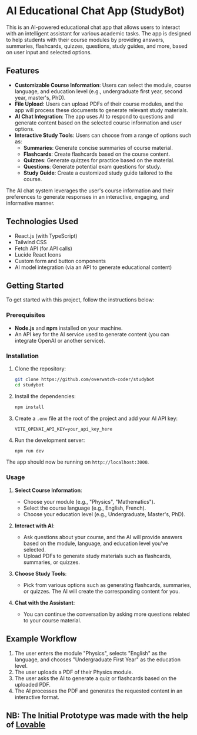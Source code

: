 # AI Educational Chat App (StudyBot)

This is an AI-powered educational chat app that allows users to interact with an intelligent assistant for various academic tasks. The app is designed to help students with their course modules by providing answers, summaries, flashcards, quizzes, questions, study guides, and more, based on user input and selected options.

## Features

- **Customizable Course Information**: Users can select the module, course language, and education level (e.g., undergraduate first year, second year, master's, PhD).
- **File Upload**: Users can upload PDFs of their course modules, and the app will process these documents to generate relevant study materials.
- **AI Chat Integration**: The app uses AI to respond to questions and generate content based on the selected course information and user options.
- **Interactive Study Tools**: Users can choose from a range of options such as:
  - **Summaries**: Generate concise summaries of course material.
  - **Flashcards**: Create flashcards based on the course content.
  - **Quizzes**: Generate quizzes for practice based on the material.
  - **Questions**: Generate potential exam questions for study.
  - **Study Guide**: Create a customized study guide tailored to the course.

The AI chat system leverages the user's course information and their preferences to generate responses in an interactive, engaging, and informative manner.

## Technologies Used

- React.js (with TypeScript)
- Tailwind CSS
- Fetch API (for API calls)
- Lucide React Icons
- Custom form and button components
- AI model integration (via an API to generate educational content)

## Getting Started

To get started with this project, follow the instructions below:

### Prerequisites

- **Node.js** and **npm** installed on your machine.
- An API key for the AI service used to generate content (you can integrate OpenAI or another service).

### Installation

1. Clone the repository:

   ```bash
   git clone https://github.com/overwatch-coder/studybot
   cd studybot
   ```

2. Install the dependencies:

   ```bash
   npm install
   ```

3. Create a `.env` file at the root of the project and add your AI API key:

   ```
   VITE_OPENAI_API_KEY=your_api_key_here
   ```

4. Run the development server:
   ```bash
   npm run dev
   ```

The app should now be running on `http://localhost:3000`.

### Usage

1. **Select Course Information**:

   - Choose your module (e.g., "Physics", "Mathematics").
   - Select the course language (e.g., English, French).
   - Choose your education level (e.g., Undergraduate, Master's, PhD).

2. **Interact with AI**:
   - Ask questions about your course, and the AI will provide answers based on the module, language, and education level you've selected.
   - Upload PDFs to generate study materials such as flashcards, summaries, or quizzes.
3. **Choose Study Tools**:

   - Pick from various options such as generating flashcards, summaries, or quizzes. The AI will create the corresponding content for you.

4. **Chat with the Assistant**:
   - You can continue the conversation by asking more questions related to your course material.

## Example Workflow

1. The user enters the module "Physics", selects "English" as the language, and chooses "Undergraduate First Year" as the education level.
2. The user uploads a PDF of their Physics module.
3. The user asks the AI to generate a quiz or flashcards based on the uploaded PDF.
4. The AI processes the PDF and generates the requested content in an interactive format.

## NB: The Initial Prototype was made with the help of [Lovable](https://lovable.dev)
